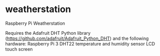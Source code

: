 # weatherstation
Raspberry Pi Weatherstation

Requires the Adafruit DHT Python library (https://github.com/adafruit/Adafruit_Python_DHT) and the following hardware: 
Raspberry Pi 3
DHT22 temperature and humidity sensor
LCD touch screen
